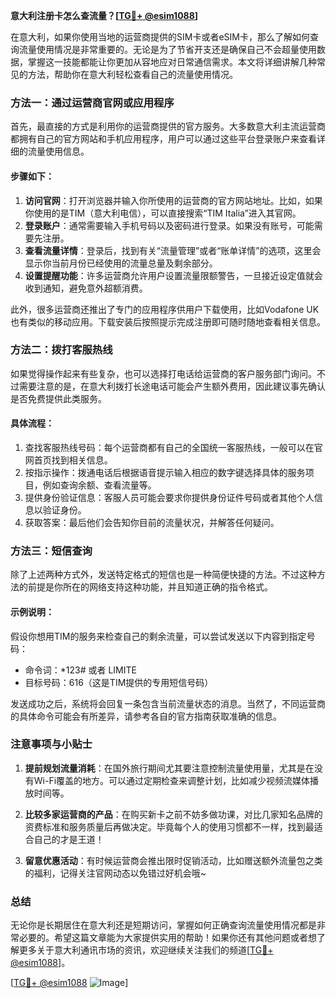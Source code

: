 **意大利注册卡怎么查流量？[[TG💪+ @esim1088](https://t.me/s/esim1088)]**

在意大利，如果你使用当地的运营商提供的SIM卡或者eSIM卡，那么了解如何查询流量使用情况是非常重要的。无论是为了节省开支还是确保自己不会超量使用数据，掌握这一技能都能让你更加从容地应对日常通信需求。本文将详细讲解几种常见的方法，帮助你在意大利轻松查看自己的流量使用情况。

### 方法一：通过运营商官网或应用程序

首先，最直接的方式是利用你的运营商提供的官方服务。大多数意大利主流运营商都拥有自己的官方网站和手机应用程序，用户可以通过这些平台登录账户来查看详细的流量使用信息。

#### 步骤如下：
1. **访问官网**：打开浏览器并输入你所使用的运营商的官方网站地址。比如，如果你使用的是TIM（意大利电信），可以直接搜索“TIM Italia”进入其官网。
2. **登录账户**：通常需要输入手机号码以及密码进行登录。如果没有账号，可能需要先注册。
3. **查看流量详情**：登录后，找到有关“流量管理”或者“账单详情”的选项，这里会显示你当前月份已经使用的流量总量及剩余部分。
4. **设置提醒功能**：许多运营商允许用户设置流量限额警告，一旦接近设定值就会收到通知，避免意外超额消费。

此外，很多运营商还推出了专门的应用程序供用户下载使用，比如Vodafone UK也有类似的移动应用。下载安装后按照提示完成注册即可随时随地查看相关信息。

### 方法二：拨打客服热线

如果觉得操作起来有些复杂，也可以选择打电话给运营商的客户服务部门询问。不过需要注意的是，在意大利拨打长途电话可能会产生额外费用，因此建议事先确认是否免费提供此类服务。

#### 具体流程：
1. 查找客服热线号码：每个运营商都有自己的全国统一客服热线，一般可以在官网首页找到相关信息。
2. 按指示操作：拨通电话后根据语音提示输入相应的数字键选择具体的服务项目，例如查询余额、查看流量等。
3. 提供身份验证信息：客服人员可能会要求你提供身份证件号码或者其他个人信息以验证身份。
4. 获取答案：最后他们会告知你目前的流量状况，并解答任何疑问。

### 方法三：短信查询

除了上述两种方式外，发送特定格式的短信也是一种简便快捷的方法。不过这种方法的前提是你所在的网络支持这种功能，并且知道正确的指令格式。

#### 示例说明：
假设你想用TIM的服务来检查自己的剩余流量，可以尝试发送以下内容到指定号码：
- 命令词：*123# 或者 LIMITE
- 目标号码：616（这是TIM提供的专用短信号码）

发送成功之后，系统将会回复一条包含当前流量状态的消息。当然了，不同运营商的具体命令可能会有所差异，请参考各自的官方指南获取准确的信息。

### 注意事项与小贴士

1. **提前规划流量消耗**：在国外旅行期间尤其要注意控制流量使用量，尤其是在没有Wi-Fi覆盖的地方。可以通过定期检查来调整计划，比如减少视频流媒体播放时间等。
   
2. **比较多家运营商的产品**：在购买新卡之前不妨多做功课，对比几家知名品牌的资费标准和服务质量后再做决定。毕竟每个人的使用习惯都不一样，找到最适合自己的才是王道！

3. **留意优惠活动**：有时候运营商会推出限时促销活动，比如赠送额外流量包之类的福利，记得关注官网动态以免错过好机会哦~

### 总结

无论你是长期居住在意大利还是短期访问，掌握如何正确查询流量使用情况都是非常必要的。希望这篇文章能为大家提供实用的帮助！如果你还有其他问题或者想了解更多关于意大利通讯市场的资讯，欢迎继续关注我们的频道[[TG💪+ @esim1088](https://t.me/s/esim1088)]。

[[TG💪+ @esim1088](https://t.me/s/esim1088) ![Image](https://i.postimg.cc/4NQfJmqS/Snipaste-2025-05-13-00-14-12.png)]